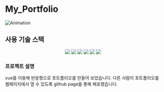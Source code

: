 # My_Portfolio
![Animation](https://github.com/iheeya/My_Portfolio/assets/149504381/c13a4b93-a3d7-4d44-b335-7d050933ee12)

## 사용 기술 스택
<div align="center">
 <img src="https://img.shields.io/badge/vuejs-%2335495e.svg?style=for-the-badge&logo=vuedotjs&logoColor=%234FC08D"/>    
 <img src="https://img.shields.io/badge/css3-%231572B6.svg?style=for-the-badge&logo=css3&logoColor=white"/>
 <img src="https://img.shields.io/badge/html5-%23E34F26.svg?style=for-the-badge&logo=html5&logoColor=white"/>
 <img src="https://img.shields.io/badge/javascript-%23323330.svg?style=for-the-badge&logo=javascript&logoColor=%23F7DF1E"/>
  <img src="https://img.shields.io/badge/github-%181717?style=for-the-badge&logo=github&logoColor=%23F7DF1E"/>
  <img src="https://img.shields.io/badge/githubpages-%222222?style=for-the-badge&logo=githubpages&logoColor=%23F7DF1E"/>
 
</div>


### 프로젝트 설명
vue를 이용해 반응형으로 포트폴리오를 만들어 보았습니다.
다른 사람이 포트폴리오를 웹페이지에서 열 수 있도록 github page를 통해 배포했습니다.
